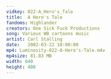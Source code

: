 ```yaml
---
vidkey: 022-A_Hero's_Tale
title:  A Hero's Tale
fandoms: Highlander
creators: One Sick Fuck Productions
song: Various WB cartoons music
artist: Carl Stalling
date:   2002-03-22 10:00:00
mp4: Luminosity-022-A-Hero's-Tale.m4v
mp4size: 81.83 MB
width: 640
height: 480
---
```



  